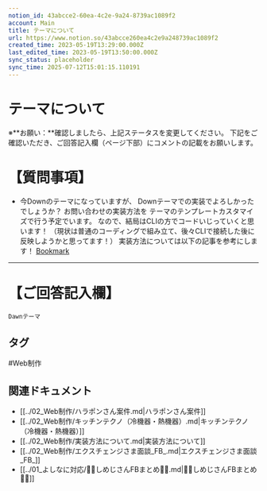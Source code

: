 ```yaml
---
notion_id: 43abcce2-60ea-4c2e-9a24-8739ac1089f2
account: Main
title: テーマについて
url: https://www.notion.so/43abcce260ea4c2e9a248739ac1089f2
created_time: 2023-05-19T13:29:00.000Z
last_edited_time: 2023-05-19T13:50:00.000Z
sync_status: placeholder
sync_time: 2025-07-12T15:01:15.110191
---
```

# テーマについて

※**お願い：**確認しましたら、上記ステータスを変更してください。
下記をご確認いただき、ご回答記入欄（ページ下部）にコメントの記載をお願いします。
# 【質問事項】
- 今Downのテーマになっていますが、
Downテーマでの実装でよろしかったでしょうか？
  お問い合わせの実装方法を
テーマのテンプレートカスタマイズで行う予定でいます。
なので、結局はCLIの方でコードいじっていくと思います！
（現状は普通のコーディングで組み立て、後々CLIで接続した後に反映しようかと思ってます！）
  実装方法については以下の記事を参考にします！
  [Bookmark](https://rewired.cloud/customize-shopify-contact-form/)
---
# 【ご回答記入欄】
```plain text
Dawnテーマ
```

## タグ

#Web制作 

## 関連ドキュメント

- [[../02_Web制作/ハラポンさん案件.md|ハラポンさん案件]]
- [[../02_Web制作/キッチンテクノ（冷機器・熱機器）.md|キッチンテクノ（冷機器・熱機器）]]
- [[../02_Web制作/実装方法について.md|実装方法について]]
- [[../02_Web制作/エクスチェンジさま面談_FB_.md|エクスチェンジさま面談_FB_]]
- [[../01_よしなに対応/💎🍄しめじさんFBまとめ🍄💎.md|💎🍄しめじさんFBまとめ🍄💎]]
